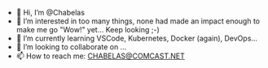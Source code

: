 - 👋 Hi, I’m @Chabelas
- 👀 I’m interested in too many things, none had made an impact enough to make me go "Wow!" yet...
Keep looking ;-)
- 🌱 I’m currently learning VSCode, Kubernetes, Docker (again), DevOps...
- 💞️ I’m looking to collaborate on ...
- 📫 How to reach me: CHABELAS@COMCAST.NET

<!---
Chabelas/Chabelas is a ✨ special ✨ repository because its `README.md` (this file) appears on your GitHub profile.
You can click the Preview link to take a look at your changes.
--->
